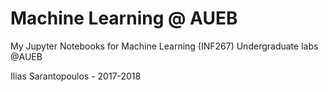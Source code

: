 # Machine Learning @ AUEB
My Jupyter Notebooks for Machine Learning (INF267) Undergraduate labs @AUEB

Ilias Sarantopoulos - 2017-2018
